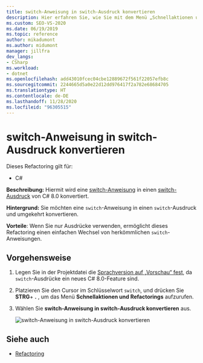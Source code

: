 ```yaml
---
title: switch-Anweisung in switch-Ausdruck konvertieren
description: Hier erfahren Sie, wie Sie mit dem Menü „Schnellaktionen und Refactorings…“ eine switch-Anweisung in einen switch-Ausdruck aus C# 8.0 konvertieren.
ms.custom: SEO-VS-2020
ms.date: 06/19/2019
ms.topic: reference
author: mikadumont
ms.author: midumont
manager: jillfra
dev_langs:
- CSharp
ms.workload:
- dotnet
ms.openlocfilehash: add43010fcec04cbe12889672f561f22057efb8c
ms.sourcegitcommit: 2244665d5a0e22d12dd976417f2a782e68684705
ms.translationtype: HT
ms.contentlocale: de-DE
ms.lasthandoff: 11/28/2020
ms.locfileid: "96305515"
---
```

# <a name="convert-switch-statement-to-switch-expression"></a>switch-Anweisung in switch-Ausdruck konvertieren

Dieses Refactoring gilt für:

- C#

**Beschreibung:** Hiermit wird eine [switch-Anweisung](/dotnet/csharp/language-reference/keywords/switch) in einen [switch-Ausdruck](/dotnet/csharp/whats-new/csharp-8#switch-expressions) von C# 8.0 konvertiert.

**Hintergrund:** Sie möchten eine `switch`-Anweisung in einen `switch`-Ausdruck und umgekehrt konvertieren. 

**Vorteile**: Wenn Sie nur Ausdrücke verwenden, ermöglicht dieses Refactoring einen einfachen Wechsel von herkömmlichen `switch`-Anweisungen.

## <a name="how-to"></a>Vorgehensweise

1. Legen Sie in der Projektdatei die [Sprachversion auf „Vorschau“ fest](/dotnet/csharp/language-reference/configure-language-version#edit-the-project-file), da `switch`-Ausdrücke ein neues C# 8.0-Feature sind.
2. Platzieren Sie den Cursor im Schlüsselwort `switch`, und drücken Sie **STRG**+ **.** , um das Menü **Schnellaktionen und Refactorings** aufzurufen.
3. Wählen Sie **switch-Anweisung in switch-Ausdruck konvertieren** aus.

   ![switch-Anweisung in switch-Ausdruck konvertieren](media/convert-switch-statement-to-switch-expression.png) 

## <a name="see-also"></a>Siehe auch

- [Refactoring](../refactoring-in-visual-studio.md)
